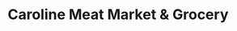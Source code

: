 ---
title: "Caroline Meat Market & Grocery"
url: /meriden/caroline-meat-market-und-grocery/
shop: Metzgerei
---